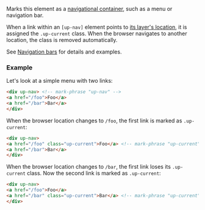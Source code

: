 Marks this element as a [navigational container](https://unpoly.com/navigation-bars), such as a menu or navigation bar.

When a link within an `[up-nav]` element points to [its layer's location](https://unpoly.com/up.layer.location), it is assigned the `.up-current` class. When the browser navigates to another location, the class is removed automatically.

See [Navigation bars](https://unpoly.com/navigation-bars) for details and examples.

### Example

Let's look at a simple menu with two links:

```html
<div up-nav> <!-- mark-phrase "up-nav" -->
<a href="/foo">Foo</a>
<a href="/bar">Bar</a>
</div>
```

When the browser location changes to `/foo`, the first link is marked as `.up-current`:

```html
<div up-nav>
<a href="/foo" class="up-current">Foo</a> <!-- mark-phrase "up-current" -->
<a href="/bar">Bar</a>
</div>
```

When the browser location changes to `/bar`, the first link loses its `.up-current` class.
Now the second link is marked as `.up-current`:

```html
<div up-nav>
<a href="/foo">Foo</a>
<a href="/bar" class="up-current">Bar</a> <!-- mark-phrase "up-current" -->
</div>
```
